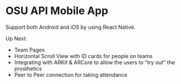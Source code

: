 # OSU API Mobile App

Support both Android and iOS by using React Native.

Up Next:
- Team Pages
- Horizontal Scroll View with ID cards for people on teams
- Integrating with ARKit & ARCore to allow the users to "try out" the prosthetics
- Peer to Peer connection for taking attendance